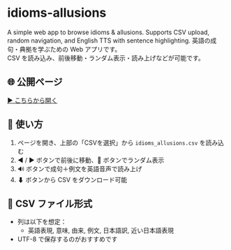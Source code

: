 # idioms-allusions
A simple web app to browse idioms &amp; allusions. Supports CSV upload, random navigation, and English TTS with sentence highlighting.
英語の成句・典拠を学ぶための Web アプリです。  
CSV を読み込み、前後移動・ランダム表示・読み上げなどが可能です。

## 🌐 公開ページ
[▶ こちらから開く](https://katabomb.github.io/idioms-allusions/IdiomsAllusions.html)

## 📝 使い方
1. ページを開き、上部の「CSVを選択」から `idioms_allusions.csv` を読み込む  
2. ◀ / ▶ ボタンで前後に移動、🔀 ボタンでランダム表示  
3. 🔊 ボタンで成句＋例文を英語音声で読み上げ  
4. ⬇ ボタンから CSV をダウンロード可能  

## 📂 CSV ファイル形式
- 列は以下を想定：  
  - 英語表現, 意味, 由来, 例文, 日本語訳, 近い日本語表現  
- UTF-8 で保存するのがおすすめです
